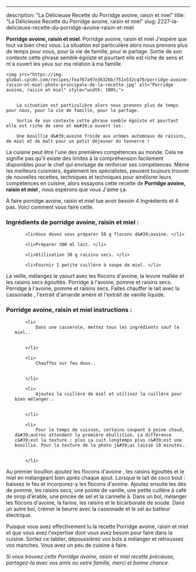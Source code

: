 ---
description: "La Délicieuse Recette du Porridge avoine, raisin et miel"
title: "La Délicieuse Recette du Porridge avoine, raisin et miel"
slug: 2227-la-delicieuse-recette-du-porridge-avoine-raisin-et-miel

<p>
	<strong>Porridge avoine, raisin et miel</strong>. 
	Porridge avoine, raisin et miel J&#39;espère que tout va bien chez vous. La situation est particulière alors nous prenons plus de temps pour nous, pour la vie de famille, pour le partage. Sortie de son contexte cette phrase semble égoïste et pourtant elle est riche de sens et m&#39;a ouvert les yeux sur ma relation à ma famille.
</p>
<p>
	
	<img src="https://img-global.cpcdn.com/recipes/fea767a97e3632bb/751x532cq70/porridge-avoine-raisin-et-miel-photo-principale-de-la-recette.jpg" alt="Porridge avoine, raisin et miel" style="width: 100%;">
	
	
		La situation est particulière alors nous prenons plus de temps pour nous, pour la vie de famille, pour le partage.
	
		Sortie de son contexte cette phrase semble égoïste et pourtant elle est riche de sens et m&#39;a ouvert les.
	
		Une bouillie d&#39;avoine froide aux arômes automnaux de raisins, de miel et de malt pour un petit déjeuner du tonnerre !
	
</p>

La cuisine peut être l'une des premières compétences au monde. Cela ne signifie pas qu'il existe des limites à la compréhension facilement disponibles pour le chef qui envisage de renforcer ses compétences. Même les meilleurs cuisiniers, également les spécialistes, peuvent toujours trouver de nouvelles recettes, techniques et techniques pour améliorer leurs compétences en cuisine, alors essayons cette recette de <strong> Porridge avoine, raisin et miel </strong>, nous espérons que vous J'aime ça.

<!--inarticleads1-->

À faire porridge avoine, raisin et miel tue avoir besoin 4 Ingrédients et 4 pas. Voici comment vous faire cette.

<h3>Ingrédients de porridge avoine, raisin et miel :</h3>

<ol>
	
		<li>Vous devez vous préparer 50 g flocons d&#39;avoine. </li>
	
		<li>Préparer 300 ml lait. </li>
	
		<li>Utilisation 30 g raisins secs. </li>
	
		<li>Fournir 1 petite cuillère à soupe de miel. </li>
	
</ol>

La veille, mélangez le yaourt avec les flocons d&#39;avoine, la levure maltée et les raisins secs égouttés. Porridge à l&#39;avoine, pomme et raisins secs. Porridge à l&#39;avoine, pomme et raisins secs. Faites chauffer le lait avec la cassonade , l&#39;extrait d&#39;amande amère et l&#39;extrait de vanille liquide. 

<!--inarticleads2-->

<h3>Porridge avoine, raisin et miel instructions :</h3>

<ol>
	
		<li>
			Dans une casserole, mettez tous les ingrédients sauf le miel..
			
			
		</li>
	
		<li>
			Chauffez sur feu doux..
			
			
		</li>
	
		<li>
			Ajoutez la cuillère de miel et utilisez la cuillère pour bien mélanger..
			
			
		</li>
	
		<li>
			Pour le temps de cuisson, certains coupent à peine chaud, d&#39;autres attendent la première ébullition. La différence c&#39;est la texture : plus ça cuit longtemps plus c&#39;est une bouillie. Pour la texture de la photo j&#39;ai laissé 10 minutes..
			
			
		</li>
	
</ol>

Au premier bouillon ajoutez les flocons d&#39;avoine , les raisins égouttés et le miel en mélangeant bien après chaque ajout. Lorsque le lait de coco bout : baissez le feu et incorporez-y les flocons d&#39;avoine. Ajoutez ensuite les dés de pomme, les raisins secs, une pointe de vanille, une petite cuillère à café de sirop d&#39;érable, une pincée de sel et la cannelle à. Dans un bol, mélanger les flocons d&#39;avoine, la farine, les raisins et le bicarbonate de soude. Dans un autre bol, crémer le beurre avec la cassonade et le sel au batteur électrique. 

<!--inarticleads1-->

<p>
Puisque vous avez effectivement lu la recette Porridge avoine, raisin et miel et que vous avez l'expertise dont vous avez besoin pour faire dans la cuisine. Sortez ce tablier, dépoussiérez vos bols à mélanger et retroussez vos manches. Vous avez un peu de cuisine à faire.
</p>

<p>
<i>Si vous trouvez cette Porridge avoine, raisin et miel recette précieuse, partagez-la avec vos amis ou votre famille, merci et bonne chance.</i>
</p>
